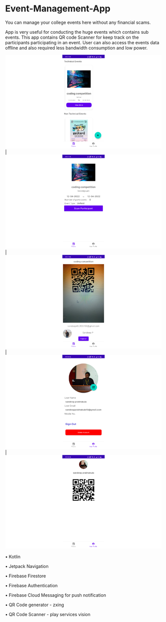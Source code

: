 # Event-Management-App
You can manage your college events here without any financial scams.

App is very useful for conducting the huge events which contains sub events.
This app contains QR code Scanner for keep track on the participants participating in an event.
User can also access the events data offline and also required less bandwidth consumption and low power.

![All events](screenshots/scr-1.png) | ![Full Details of the event](screenshots/scr-2.png) | ![QR Scanner page](screenshots/scr-3.png) | ![Profile page](screenshots/scr-4.png) | ![QR Code Page](screenshots/scr-5.png)

• Kotlin

• Jetpack Navigation

• Firebase Firestore

• Firebase Authentication

• Firebase Cloud Messaging for push notification

• QR Code generator - zxing

• QR Code Scanner - play services vision
